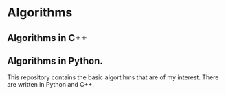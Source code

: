 # Algorithms 

## Algorithms in C++
## Algorithms in Python.

This repository contains the basic algortihms that are of my interest.
There are written in Python and C++.



